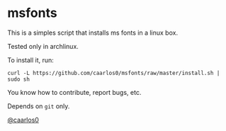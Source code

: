 # msfonts

This is a simples script that installs ms fonts in a linux box.

Tested only in archlinux.

To install it, run:

	curl -L https://github.com/caarlos0/msfonts/raw/master/install.sh | sudo sh

You know how to contribute, report bugs, etc.

Depends on `git` only.

[@caarlos0](http://twitter.com/caarlos0)
